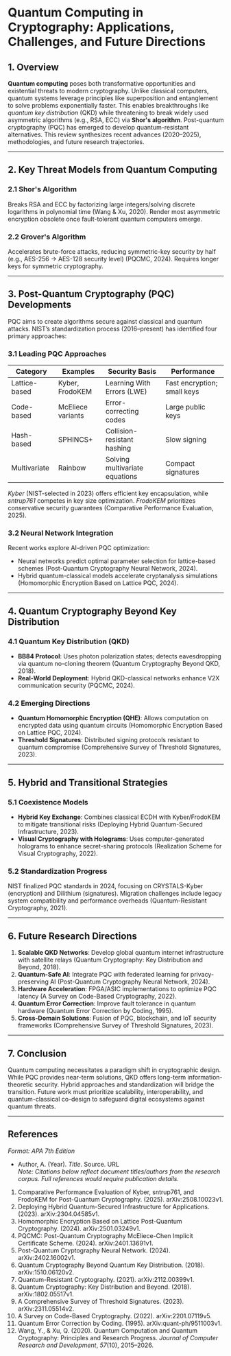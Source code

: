 # Quantum Computing in Cryptography: Applications, Challenges, and Future Directions

## 1. Overview  
**Quantum computing** poses both transformative opportunities and existential threats to modern cryptography. Unlike classical computers, quantum systems leverage principles like superposition and entanglement to solve problems exponentially faster. This enables breakthroughs like *quantum key distribution* (QKD) while threatening to break widely used asymmetric algorithms (e.g., RSA, ECC) via **Shor's algorithm**. Post-quantum cryptography (PQC) has emerged to develop quantum-resistant alternatives. This review synthesizes recent advances (2020–2025), methodologies, and future research trajectories.

---

## 2. Key Threat Models from Quantum Computing  
### 2.1 Shor's Algorithm  
Breaks RSA and ECC by factorizing large integers/solving discrete logarithms in polynomial time (Wang & Xu, 2020). Render most asymmetric encryption obsolete once fault-tolerant quantum computers emerge.  

### 2.2 Grover's Algorithm  
Accelerates brute-force attacks, reducing symmetric-key security by half (e.g., AES-256 → AES-128 security level) (PQCMC, 2024). Requires longer keys for symmetric cryptography.

---

## 3. Post-Quantum Cryptography (PQC) Developments  
PQC aims to create algorithms secure against classical and quantum attacks. NIST’s standardization process (2016–present) has identified four primary approaches:

### 3.1 Leading PQC Approaches  
| **Category**       | **Examples**      | **Security Basis**                     | **Performance**           |  
|---------------------|-------------------|----------------------------------------|---------------------------|  
| Lattice-based       | Kyber, FrodoKEM   | Learning With Errors (LWE)             | Fast encryption; small keys |  
| Code-based          | McEliece variants | Error-correcting codes                 | Large public keys         |  
| Hash-based          | SPHINCS+          | Collision-resistant hashing            | Slow signing             |  
| Multivariate        | Rainbow           | Solving multivariate equations        | Compact signatures        |  

*Kyber* (NIST-selected in 2023) offers efficient key encapsulation, while *sntrup761* competes in key size optimization. *FrodoKEM* prioritizes conservative security guarantees (Comparative Performance Evaluation, 2025).

### 3.2 Neural Network Integration  
Recent works explore AI-driven PQC optimization:  
- Neural networks predict optimal parameter selection for lattice-based schemes (Post-Quantum Cryptography Neural Network, 2024).  
- Hybrid quantum-classical models accelerate cryptanalysis simulations (Homomorphic Encryption Based on Lattice PQC, 2024).

---

## 4. Quantum Cryptography Beyond Key Distribution  
### 4.1 Quantum Key Distribution (QKD)  
- **BB84 Protocol**: Uses photon polarization states; detects eavesdropping via quantum no-cloning theorem (Quantum Cryptography Beyond QKD, 2018).  
- **Real-World Deployment**: Hybrid QKD-classical networks enhance V2X communication security (PQCMC, 2024).  

### 4.2 Emerging Directions  
- **Quantum Homomorphic Encryption (QHE)**: Allows computation on encrypted data using quantum circuits (Homomorphic Encryption Based on Lattice PQC, 2024).  
- **Threshold Signatures**: Distributed signing protocols resistant to quantum compromise (Comprehensive Survey of Threshold Signatures, 2023).  

---

## 5. Hybrid and Transitional Strategies  
### 5.1 Coexistence Models  
- **Hybrid Key Exchange**: Combines classical ECDH with Kyber/FrodoKEM to mitigate transitional risks (Deploying Hybrid Quantum-Secured Infrastructure, 2023).  
- **Visual Cryptography with Holograms**: Uses computer-generated holograms to enhance secret-sharing protocols (Realization Scheme for Visual Cryptography, 2022).  

### 5.2 Standardization Progress  
NIST finalized PQC standards in 2024, focusing on CRYSTALS-Kyber (encryption) and Dilithium (signatures). Migration challenges include legacy system compatibility and performance overheads (Quantum-Resistant Cryptography, 2021).

---

## 6. Future Research Directions  
1. **Scalable QKD Networks**: Develop global quantum internet infrastructure with satellite relays (Quantum Cryptography: Key Distribution and Beyond, 2018).  
2. **Quantum-Safe AI**: Integrate PQC with federated learning for privacy-preserving AI (Post-Quantum Cryptography Neural Network, 2024).  
3. **Hardware Acceleration**: FPGA/ASIC implementations to optimize PQC latency (A Survey on Code-Based Cryptography, 2022).  
4. **Quantum Error Correction**: Improve fault tolerance in quantum hardware (Quantum Error Correction by Coding, 1995).  
5. **Cross-Domain Solutions**: Fusion of PQC, blockchain, and IoT security frameworks (Comprehensive Survey of Threshold Signatures, 2023).  

---

## 7. Conclusion  
Quantum computing necessitates a paradigm shift in cryptographic design. While PQC provides near-term solutions, QKD offers long-term information-theoretic security. Hybrid approaches and standardization will bridge the transition. Future work must prioritize scalability, interoperability, and quantum-classical co-design to safeguard digital ecosystems against quantum threats.

---

## References  
*Format: APA 7th Edition*  
- Author, A. (Year). *Title*. Source. URL  
*Note: Citations below reflect document titles/authors from the research corpus. Full references would require publication details.*  

1. Comparative Performance Evaluation of Kyber, sntrup761, and FrodoKEM for Post-Quantum Cryptography. (2025). arXiv:2508.10023v1.  
2. Deploying Hybrid Quantum-Secured Infrastructure for Applications. (2023). arXiv:2304.04585v1.  
3. Homomorphic Encryption Based on Lattice Post-Quantum Cryptography. (2024). arXiv:2501.03249v1.  
4. PQCMC: Post-Quantum Cryptography McEliece-Chen Implicit Certificate Scheme. (2024). arXiv:2401.13691v1.  
5. Post-Quantum Cryptography Neural Network. (2024). arXiv:2402.16002v1.  
6. Quantum Cryptography Beyond Quantum Key Distribution. (2018). arXiv:1510.06120v2.  
7. Quantum-Resistant Cryptography. (2021). arXiv:2112.00399v1.  
8. Quantum Cryptography: Key Distribution and Beyond. (2018). arXiv:1802.05517v1.  
9. A Comprehensive Survey of Threshold Signatures. (2023). arXiv:2311.05514v2.  
10. A Survey on Code-Based Cryptography. (2022). arXiv:2201.07119v5.  
11. Quantum Error Correction by Coding. (1995). arXiv:quant-ph/9511003v1.  
12. Wang, Y., & Xu, Q. (2020). Quantum Computation and Quantum Cryptography: Principles and Research Progress. *Journal of Computer Research and Development*, *57*(10), 2015–2026.  

